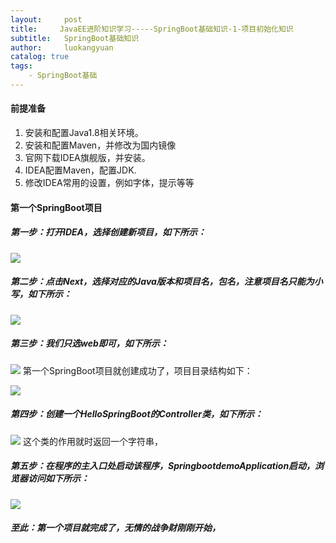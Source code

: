 ```yaml
---
layout:     post
title:     JavaEE进阶知识学习-----SpringBoot基础知识-1-项目初始化知识
subtitle:   SpringBoot基础知识
author:     luokangyuan
catalog: true
tags:
    - SpringBoot基础
---
```

#### 前提准备
1. 安装和配置Java1.8相关环境。
2. 安装和配置Maven，并修改为国内镜像
3. 官网下载IDEA旗舰版，并安装。
4. IDEA配置Maven，配置JDK.
5. 修改IDEA常用的设置，例如字体，提示等等

#### 第一个SpringBoot项目
##### 第一步：打开IDEA，选择创建新项目，如下所示：

![](https://i.imgur.com/L8fT3PE.png)
##### 第二步：点击Next，选择对应的Java版本和项目名，包名，注意项目名只能为小写，如下所示：

![](https://i.imgur.com/RRgjRuV.png)
##### 第三步：我们只选web即可，如下所示：

![](https://i.imgur.com/0Tibj1I.png)
第一个SpringBoot项目就创建成功了，项目目录结构如下：

![](https://i.imgur.com/vvz3niH.png)
##### 第四步：创建一个HelloSpringBoot的Controller类，如下所示：

![](https://i.imgur.com/Qvu5hL9.png)
这个类的作用就时返回一个字符串，
##### 第五步：在程序的主入口处启动该程序，SpringbootdemoApplication启动，浏览器访问如下所示：

![](https://i.imgur.com/bt7qr0g.png)

##### 至此：第一个项目就完成了，无情的战争财刚刚开始，


